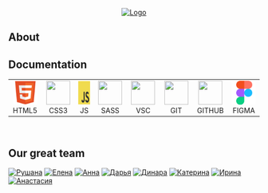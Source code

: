 <p align="center">
      <a href="https://imgbb.com/"><img src="https://i.ibb.co/JQF1sqq/Logo.png" alt="Logo" border="0"></a>
</p>

## About



## Documentation

<table  align="center">
  <tr>
    <td align="center" width="96">
      <a href="#sssheina-tech">
        <img src="https://github.com/devicons/devicon/blob/master/icons/html5/html5-original.svg" title="HTML5" alt="HTML" width="48" height="48"/>
      </a>
      <br>HTML5
    </td>
    <td align="center" width="96">
      <a href="#sssheina-tech">
       <img src="https://cdn.jsdelivr.net/gh/devicons/devicon/icons/css3/css3-original.svg" width="48" height="48"/>
      </a>
      <br>CSS3
    </td>
    <td align="center" width="96">
      <a href="#sssheina-tech">
        <img src="https://github.com/devicons/devicon/blob/master/icons/javascript/javascript-original.svg" title="JavaScript" alt="JavaScript" width="48" height="48" />
      </a>
      <br>JS
    </td>
    <td align="center" width="96">
      <a href="#sssheina-tech">
        <img src="https://cdn.jsdelivr.net/gh/devicons/devicon/icons/sass/sass-original.svg" width="48" height="48"/>
      </a>
      <br>SASS
    </td>
    <td align="center"  width="96">
      <a href="#sssheina-tech">
        <img src="https://cdn.jsdelivr.net/gh/devicons/devicon/icons/vscode/vscode-original.svg"  width="48" height="48"/>
      </a>
      <br>VSC
    </td>
    <td align="center" width="96">
      <a href="#sssheina-tech" >
        <img src="https://cdn.jsdelivr.net/gh/devicons/devicon/icons/git/git-original.svg"  width="48" height="48"/>
      </a>
      <br>GIT
    </td>
    <td align="center" width="96"> 
      <a href="#sssheina-tech" >
        <img src="https://cdn.jsdelivr.net/gh/devicons/devicon/icons/github/github-original.svg" width="48" height="48"/>
      </a>
      <br>GITHUB
    </td> 
    <td align="center"  width="96">
      <a href="#sssheina-tech">
        <img src="https://github.com/devicons/devicon/blob/master/icons/figma/figma-original.svg" title="Bootstrap" **alt="Figma"  width="48" height="48"/>
      </a>
      <br>FIGMA
    </td>
  </tr>
</table>
<br>




## Our great team
  [![Рушана](https://img.shields.io/badge/-Rushana-black?style=for-the-badge&logo=github&logoColor=white)](https://github.com/rushakramova)
  [![Елена](https://img.shields.io/badge/-Elena-black?style=for-the-badge&logo=github&logoColor=white)](https://github.com/Elena763)
  [![Анна](https://img.shields.io/badge/-Anna-black?style=for-the-badge&logo=github&logoColor=white)](https://github.com/AnnaShp)
  [![Дарья](https://img.shields.io/badge/-Daria-black?style=for-the-badge&logo=github&logoColor=white)](https://github.com/DashaShkoldina)
  [![Динара](https://img.shields.io/badge/-Dinara-black?style=for-the-badge&logo=github&logoColor=white)](https://github.com/DinaraDervel)
  [![Катерина](https://img.shields.io/badge/-Katerina-black?style=for-the-badge&logo=github&logoColor=white)](https://github.com/Ta-samaya-Katya)
  [![Ирина](https://img.shields.io/badge/-Irina-black?style=for-the-badge&logo=github&logoColor=white)](https://github.com/lrina7)
  [![Анастасия](https://img.shields.io/badge/-Anastasia-black?style=for-the-badge&logo=github&logoColor=white)](https://github.com/YaAnastasia)
  
  
